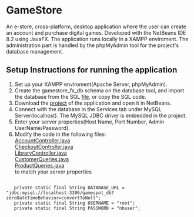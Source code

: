 # GameStore
An e-store, cross-platform, desktop application where the user can create an account and purchase digital games. Developed with the NetBeans IDE 8.2 using JavaFX. The application runs locally in a XAMPP enviroment. The administration part is handled by the phpMyAdmin tool for the project's database management.

Setup Instructions for running the application
-----------------------------------------------
1. Set up your XAMPP enviroment(Apache Server, phpMyAdmin).
2. Create the gamestore_fx_db schema on the database tool, and import the database from the SQL <a href="https://github.com/chrislaskos/GameStore/blob/master/gamestore_fx_db.sql">file</a>, or copy the SQL code.
3. Download the <a href="https://github.com/chrislaskos/GameStore/blob/master/GameStoreProject.zip">project</a> of the application and open it in NetBeans.
4. Connect with the database in the Services tab under MySQL Server(localhost). The MySQL JDBC driver is embedded in the project.
5. Enter your server properties(Host Name, Port Number, Admin UserName/Password).
6. Modify the code in the following files: <br />
   <a href="https://github.com/chrislaskos/GameStore/blob/master/src/gamestore/AccountController.java">AccountController.java</a> <br />
   <a href="https://github.com/chrislaskos/GameStore/blob/master/src/gamestore/CheckoutController.java">CheckoutController.java</a> <br />
   <a href="https://github.com/chrislaskos/GameStore/blob/master/src/gamestore/LibraryController.java">LibraryController.java</a> <br />
   <a href="https://github.com/chrislaskos/GameStore/blob/master/src/gamestore/model/CustomerQueries.java">CustomerQueries.java</a> <br />
   <a href="https://github.com/chrislaskos/GameStore/blob/master/src/gamestore/model/ProductQueries.java">ProductQueries.java</a> <br /> 
   to match your server properties <br />
<code>
   private static final String DATABASE_URL = "jdbc:mysql://localhost:3306/gamespot_db?zeroDateTimeBehavior=convertToNull";
   private static final String USERNAME = "root";
   private static final String PASSWORD = "nbuser";
</code> 
